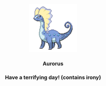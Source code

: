 <p align="center">
    <img src="https://raw.githubusercontent.com/PokeAPI/sprites/master/sprites/pokemon/699.png" width="150" height="150">
</p>
<h3 align="center"> <b>Aurorus</b></h3>
<h3 align="center">Have a terrifying day! (contains irony)</h3>
